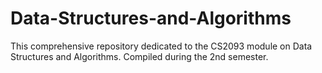 # Data-Structures-and-Algorithms
This comprehensive repository dedicated to the CS2093 module on Data Structures and Algorithms. Compiled during the 2nd semester.
